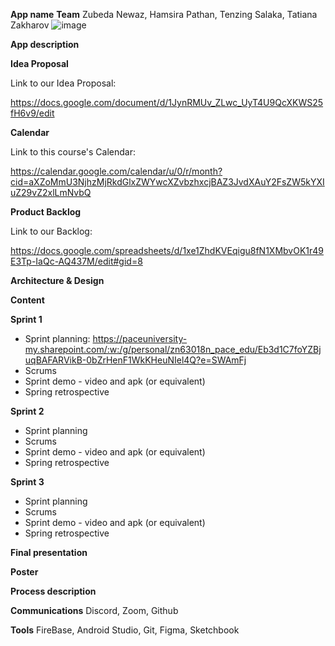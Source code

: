 **App name**
**Team** 
Zubeda Newaz,
Hamsira Pathan,
Tenzing Salaka,
Tatiana Zakharov
![image](https://user-images.githubusercontent.com/20289725/156438405-369d2bb3-3bd0-4d03-bd98-d88c5e54262d.png)


**App description**

**Idea Proposal**

Link to our Idea Proposal: 

https://docs.google.com/document/d/1JynRMUv_ZLwc_UyT4U9QcXKWS25fH6v9/edit

**Calendar**

Link to this course's Calendar: 

https://calendar.google.com/calendar/u/0/r/month?cid=aXZoMmU3NjhzMjRkdGlxZWYwcXZvbzhxcjBAZ3JvdXAuY2FsZW5kYXIuZ29vZ2xlLmNvbQ

**Product Backlog**  

Link to our Backlog: 

https://docs.google.com/spreadsheets/d/1xe1ZhdKVEqigu8fN1XMbvOK1r49E3Tp-IaQc-AQ437M/edit#gid=8

**Architecture & Design**

**Content**

**Sprint 1**

* Sprint planning: https://paceuniversity-my.sharepoint.com/:w:/g/personal/zn63018n_pace_edu/Eb3d1C7foYZBjuqBAFARVikB-0bZrHenF1WkKHeuNIel4Q?e=SWAmFj
* Scrums
* Sprint demo - video and apk (or equivalent)
* Spring retrospective

**Sprint 2**

* Sprint planning
* Scrums
* Sprint demo - video and apk (or equivalent)
* Spring retrospective

**Sprint 3** 

* Sprint planning
* Scrums
* Sprint demo - video and apk (or equivalent)
* Spring retrospective

**Final presentation**

**Poster**

**Process description**

**Communications**
Discord, Zoom, Github

**Tools**
FireBase,
Android Studio,
Git,
Figma,
Sketchbook
